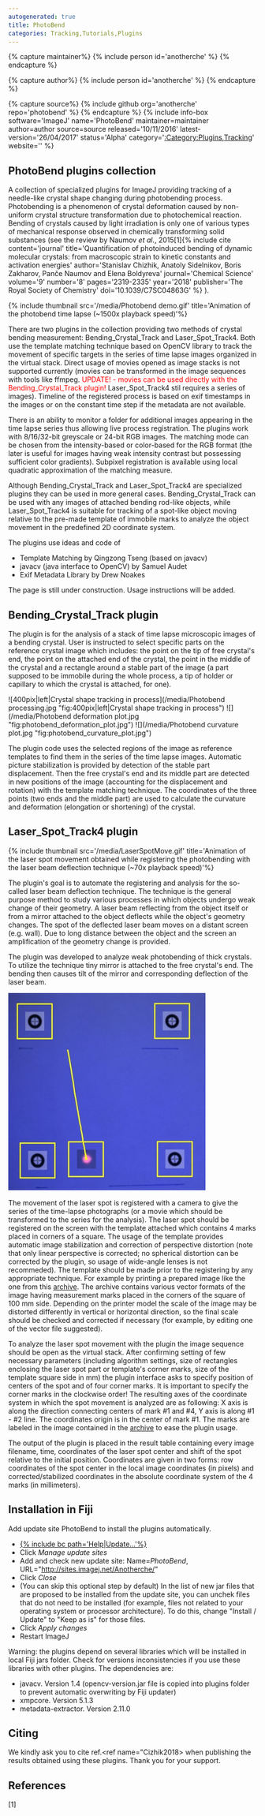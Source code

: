 ```yaml
---
autogenerated: true
title: PhotoBend
categories: Tracking,Tutorials,Plugins
---
```



{% capture maintainer%}
{% include person id='anotherche' %}
{% endcapture %}

{% capture author%}
{% include person id='anotherche' %}
{% endcapture %}

{% capture source%}
{% include github org='anotherche' repo='photobend' %}
{% endcapture %}
{% include info-box software='ImageJ' name='PhotoBend' maintainer=maintainer author=author source=source released='10/11/2016' latest-version='26/04/2017' status='Alpha' category='[:Category:Plugins](Category_Plugins),[Tracking](Category_Tracking)' website='' %}

## PhotoBend plugins collection

A collection of specialized plugins for ImageJ providing tracking of a needle-like crystal shape changing during photobending process. Photobending is a phenomenon of crystal deformation caused by non-uniform crystal structure transformation due to photochemical reaction. Bending of crystals caused by light irradiation is only one of various types of mechanical response observed in chemically transforming solid substances (see the review by Naumov *et al.*, 2015[1]{% include cite content='journal' title='Quantification of photoinduced bending of dynamic molecular crystals: from macroscopic strain to kinetic constants and activation energies' author='Stanislav Chizhik, Anatoly Sidelnikov, Boris Zakharov, Panče Naumov and Elena Boldyreva' journal='Chemical Science' volume='9' number='8' pages='2319-2335' year='2018' publisher='The Royal Society of Chemistry' doi='10.1039/C7SC04863G' %}</ref> ).

{% include thumbnail src='/media/Photobend demo.gif' title='Animation of the photobend time lapse (\~1500x playback speed)'%}

There are two plugins in the collection providing two methods of crystal bending measurement: Bending\_Crystal\_Track and Laser\_Spot\_Track4. Both use the template matching technique based on OpenCV library to track the movement of specific targets in the series of time lapse images organized in the virtual stack. Direct usage of movies opened as image stacks is not supported currently (movies can be transformed in the image sequences with tools like ffmpeg. <span style="color:red"> UPDATE! - movies can be used directly with the Bending\_Crystal\_Track plugin! </span> Laser\_Spot\_Track4 stil requires a series of images). Timeline of the registered process is based on exif timestamps in the images or on the constant time step if the metadata are not available.

There is an ability to monitor a folder for additional images appearing in the time lapse series thus allowing live process registration. The plugins work with 8/16/32-bit greyscale or 24-bit RGB images. The matching mode can be chosen from the intensity-based or color-based for the RGB format (the later is useful for images having weak intensity contrast but possessing sufficient color gradients). Subpixel registration is available using local quadratic approximation of the matching measure.

Although Bending\_Crystal\_Track and Laser\_Spot\_Track4 are specialized plugins they can be used in more general cases. Bending\_Crystal\_Track can be used with any images of attached bending rod-like objects, while Laser\_Spot\_Track4 is suitable for tracking of a spot-like object moving relative to the pre-made template of immobile marks to analyze the object movement in the predefined 2D coordinate system.

The plugins use ideas and code of

-   Template Matching by Qingzong Tseng (based on javacv)
-   javacv (java interface to OpenCV) by Samuel Audet
-   Exif Metadata Library by Drew Noakes

The page is still under construction. Usage instructions will be added.

## Bending\_Crystal\_Track plugin

The plugin is for the analysis of a stack of time lapse microscopic images of a bending crystal. User is instructed to select specific parts on the reference crystal image which includes: the point on the tip of free crystal's end, the point on the attached end of the crystal, the point in the middle of the crystal and a rectangle around a stable part of the image (a part supposed to be immobile during the whole process, a tip of holder or capillary to which the crystal is attached, for one).

![400pix\|left\|Crystal shape tracking in process](/media/Photobend processing.jpg "fig:400pix|left|Crystal shape tracking in process") ![](/media/Photobend deformation plot.jpg "fig:photobend_deformation_plot.jpg") ![](/media/Photobend curvature plot.jpg "fig:photobend_curvature_plot.jpg")

The plugin code uses the selected regions of the image as reference templates to find them in the series of the time lapse images. Automatic picture stabilization is provided by detection of the stable part displacement. Then the free crystal's end and its middle part are detected in new positions of the image (accounting for the displacement and rotation) with the template matching technique. The coordinates of the three points (two ends and the middle part) are used to calculate the curvature and deformation (elongation or shortening) of the crystal.

## Laser\_Spot\_Track4 plugin

{% include thumbnail src='/media/LaserSpotMove.gif' title='Animation of the laser spot movement obtained while registering the photobending with the laser beam deflection technique (\~70x playback speed)'%}

The plugin's goal is to automate the registering and analysis for the so-called laser beam deflection technique. The technique is the general purpose method to study various processes in which objects undergo weak change of their geometry. A laser beam reflecting from the object itself or from a mirror attached to the object deflects while the object's geometry changes. The spot of the deflected laser beam moves on a distant screen (e.g. wall). Due to long distance between the object and the screen an amplification of the geometry change is provided.

The plugin was developed to analyze weak photobending of thick crystals. To utilize the technique tiny mirror is attached to the free crystal's end. The bending then causes tilt of the mirror and corresponding deflection of the laser beam.

![400pix\|left\|Laser spot tracking in process](/media/LaserSpotTrack.jpg "400pix|left|Laser spot tracking in process")

The movement of the laser spot is registered with a camera to give the series of the time-lapse photographs (or a movie which should be transformed to the series for the analysis). The laser spot should be registered on the screen with the template attached which contains 4 marks placed in corners of a square. The usage of the template provides automatic image stabilization and correction of perspective distortion (note that only linear perspective is corrected; no spherical distortion can be corrected by the plugin, so usage of wide-angle lenses is not recommeded). The template should be made prior to the registering by any appropriate technique. For example by printing a prepared image like the one from this [archive](/media/LaserDeflectionMeasurementTemplate.zip). The archive contains various vector formats of the image having measurement marks placed in the corners of the square of 100 mm side. Depending on the printer model the scale of the image may be distorted differently in vertical or horizontal direction, so the final scale should be checked and corrected if necessary (for example, by editing one of the vector file suggested).

To analyze the laser spot movement with the plugin the image sequence should be open as the virtual stack. After confirming setting of few necessary parameters (including algorithm settings, size of rectangles enclosing the laser spot part or template's corner marks, size of the template square side in mm) the plugin interface asks to specify position of centers of the spot and of four corner marks. It is important to specify the corner marks in the clockwise order! The resulting axes of the coordinate system in which the spot movement is analyzed are as following: X axis is along the direction connecting centers of mark \#1 and \#4, Y axis is along \#1 - \#2 line. The coordinates origin is in the center of mark \#1. The marks are labeled in the image contained in the [archive](/media/LaserDeflectionMeasurementTemplate.zip) to ease the plugin usage.

The output of the plugin is placed in the result table containing every image filename, time, coordinates of the laser spot center and shift of the spot relative to the initial position. Coordinates are given in two forms: row coordinates of the spot center in the local image coordinates (in pixels) and corrected/stabilized coordinates in the absolute coordinate system of the 4 marks (in millimeters).

## Installation in Fiji

Add update site PhotoBend to install the plugins automatically.

-   [{% include bc path='Help|Update...'%}](/update-sites)
-   Click *Manage update sites*
-   Add and check new update site: Name=*PhotoBend*, URL="http://sites.imagej.net/Anotherche/"
-   Click *Close*
-   (You can skip this optional step by default) In the list of new jar files that are proposed to be installed from the update site, you can unchek files that do not need to be installed (for example, files not related to your operating system or processor architecture). To do this, change "Install / Update" to "Keep as is" for those files.
-   Click *Apply changes*
-   Restart ImageJ

Warning: the plugins depend on several libraries which will be installed in local Fiji jars folder. Check for versions inconsistencies if you use these libraries with other plugins. The dependencies are:

-   javacv. Version 1.4 (opencv-version.jar file is copied into plugins folder to prevent automatic overwriting by Fiji updater)
-   xmpcore. Version 5.1.3
-   metadata-extractor. Version 2.11.0

## Citing

We kindly ask you to cite ref.&lt;ref name="Cizhik2018&gt;</ref> when publishing the results obtained using these plugins. Thank you for your support.

## References

<references />

  

[1] 
